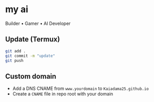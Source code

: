 # my ai
Builder • Gamer • AI Developer

## Update (Termux)
```bash
git add .
git commit -m "update"
git push
```

## Custom domain
- Add a DNS CNAME from `www.yourdomain` to `Kaiadama25.github.io`
- Create a `CNAME` file in repo root with your domain
